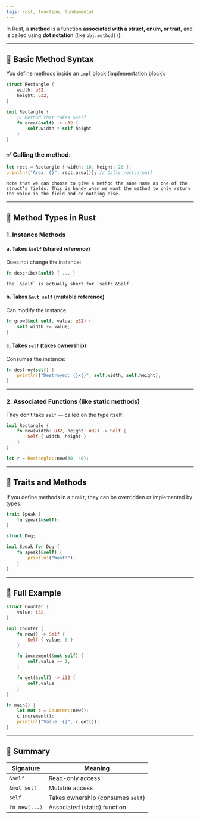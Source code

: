 ```yaml
---
tags: rust, function, fundamental
---
```


In Rust, a **method** is a function **associated with a struct, enum, or trait**, and is called using **dot notation** (like `obj.method()`).

---

## 🧱 Basic Method Syntax

You define methods inside an `impl` block (implementation block):

```rust
struct Rectangle {
    width: u32,
    height: u32,
}

impl Rectangle {
    // Method that takes &self
    fn area(&self) -> u32 {
        self.width * self.height
    }
}
```

### ✅ Calling the method:

```rust
let rect = Rectangle { width: 10, height: 20 };
println!("Area: {}", rect.area()); // Calls rect.area()
```

```ad-tip
Note that we can choose to give a method the same name as one of the struct’s fields. This is handy when we want the method to only return the value in the field and do nothing else.
```

---

## 📌 Method Types in Rust

### 1. **Instance Methods**

#### a. Takes `&self` (shared reference)

Does not change the instance:

```rust
fn describe(&self) { ... }
```

```ad-note
The `&self` is actually short for `self: &Self`.
```

#### b. Takes `&mut self` (mutable reference)

Can modify the instance:

```rust
fn grow(&mut self, value: u32) {
    self.width += value;
}
```

#### c. Takes `self` (takes ownership)

Consumes the instance:

```rust
fn destroy(self) {
    println!("Destroyed: {}x{}", self.width, self.height);
}
```

---

### 2. **Associated Functions (like static methods)**

They don’t take `self` — called on the type itself:

```rust
impl Rectangle {
    fn new(width: u32, height: u32) -> Self {
        Self { width, height }
    }
}

let r = Rectangle::new(30, 40);
```

---

## 🧠 Traits and Methods

If you define methods in a `trait`, they can be overridden or implemented by types:

```rust
trait Speak {
    fn speak(&self);
}

struct Dog;

impl Speak for Dog {
    fn speak(&self) {
        println!("Woof!");
    }
}
```

---

## 🧪 Full Example

```rust
struct Counter {
    value: i32,
}

impl Counter {
    fn new() -> Self {
        Self { value: 0 }
    }

    fn increment(&mut self) {
        self.value += 1;
    }

    fn get(&self) -> i32 {
        self.value
    }
}

fn main() {
    let mut c = Counter::new();
    c.increment();
    println!("Value: {}", c.get());
}
```

---

## 📌 Summary

| Signature     | Meaning                           |
| ------------- | --------------------------------- |
| `&self`       | Read-only access                  |
| `&mut self`   | Mutable access                    |
| `self`        | Takes ownership (consumes `self`) |
| `fn new(...)` | Associated (static) function      |